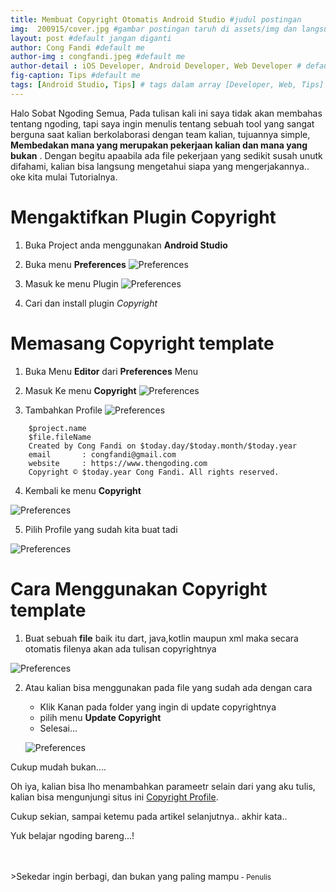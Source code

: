```yaml
---
title: Membuat Copyright Otomatis Android Studio #judul postingan
img:  200915/cover.jpg #gambar postingan taruh di assets/img dan langsung call nama imagenya
layout: post #default jangan diganti
author: Cong Fandi #default me
author-img : congfandi.jpeg #default me
author-detail : iOS Developer, Android Developer, Web Developer # default me
fig-caption: Tips #default me
tags: [Android Studio, Tips] # tags dalam array [Developer, Web, Tips]
---
```

Halo Sobat Ngoding Semua, Pada tulisan kali ini saya tidak akan membahas tentang ngoding, tapi saya ingin menulis tentang sebuah tool yang sangat berguna saat kalian berkolaborasi dengan team kalian, tujuannya simple, **Membedakan mana yang merupakan pekerjaan kalian dan mana yang bukan** . Dengan begitu apaabila ada file pekerjaan yang sedikit susah unutk difahami, kalian bisa langsung mengetahui siapa yang mengerjakannya.. oke kita mulai Tutorialnya.

# Mengaktifkan Plugin Copyright
1. Buka Project anda menggunakan **Android Studio**
2. Buka menu **Preferences**
![Preferences]({{site.url}}/assets/img/200915/1.png)

3. Masuk ke menu Plugin
![Preferences]({{site.url}}/assets/img/200915/2.png)

4. Cari dan install plugin _Copyright_

# Memasang Copyright template
1. Buka Menu **Editor** dari **Preferences** Menu

2. Masuk Ke menu **Copyright**
![Preferences]({{site.url}}/assets/img/200915/3.png)

3. Tambahkan Profile
![Preferences]({{site.url}}/assets/img/200915/4.png)

```
    $project.name
    $file.fileName
    Created by Cong Fandi on $today.day/$today.month/$today.year
    email 	    : congfandi@gmail.com
    website 	: https://www.thengoding.com 
    Copyright © $today.year Cong Fandi. All rights reserved.
```

4. Kembali ke menu **Copyright**

![Preferences]({{site.url}}/assets/img/200915/5.png)

5. Pilih Profile yang sudah kita buat tadi

![Preferences]({{site.url}}/assets/img/200915/6.png)

# Cara Menggunakan Copyright template
1. Buat sebuah **file** baik itu dart, java,kotlin maupun xml maka secara otomatis filenya akan ada tulisan copyrightnya

![Preferences]({{site.url}}/assets/img/200915/7.png)

2. Atau kalian bisa menggunakan pada file yang sudah ada dengan cara 
    - Klik Kanan pada folder yang ingin di update copyrightnya
    - pilih menu **Update Copyright**
    - Selesai...

    ![Preferences]({{site.url}}/assets/img/200915/8.png)

Cukup mudah bukan....

Oh iya, kalian bisa lho menambahkan parameetr selain dari yang aku tulis, kalian bisa mengunjungi situs ini [Copyright Profile](https://www.jetbrains.com/help/idea/copyright-profiles.html#profile_page).

Cukup sekian, sampai ketemu pada artikel selanjutnya.. akhir kata..

Yuk belajar ngoding bareng...!

<br>
<br>
>Sekedar ingin berbagi, dan bukan yang paling mampu<small> - Penulis</small>

